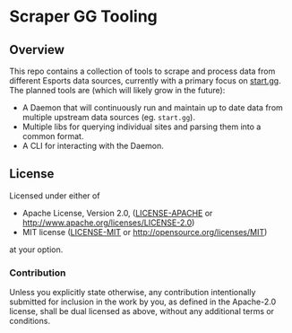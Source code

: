 # Scraper GG Tooling

## Overview

This repo contains a collection of tools to scrape and process data from different Esports data sources, currently with a primary focus on [start.gg](https://www.start.gg/). The planned tools are (which will likely grow in the future):

- A Daemon that will continuously run and maintain up to date data from multiple upstream data sources (eg. `start.gg`).
- Multiple libs for querying individual sites and parsing them into a common format.
- A CLI for interacting with the Daemon.

## License

Licensed under either of

* Apache License, Version 2.0, ([LICENSE-APACHE](LICENSE-APACHE) or http://www.apache.org/licenses/LICENSE-2.0)
* MIT license ([LICENSE-MIT](LICENSE-MIT) or http://opensource.org/licenses/MIT)

at your option.


### Contribution

Unless you explicitly state otherwise, any contribution intentionally submitted for inclusion in the work by you, as defined in the Apache-2.0 license, shall be dual licensed as above, without any additional terms or conditions.

